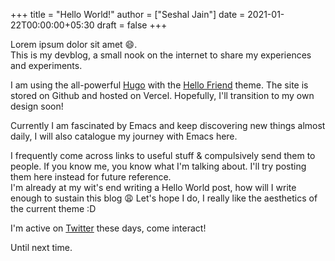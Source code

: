 +++
title = "Hello World!"
author = ["Seshal Jain"]
date = 2021-01-22T00:00:00+05:30
draft = false
+++

Lorem ipsum dolor sit amet :smile:.<br />
This is my devblog, a small nook on the internet to share my experiences
and experiments.

<!--more-->

I am using the all-powerful [Hugo](https://gohugo.io) with the
[Hello Friend](https://github.com/panr/hugo-theme-hello-friend) theme.
The site is stored on Github and hosted on Vercel. Hopefully, I'll
transition to my own design soon!

Currently I am fascinated by Emacs and keep discovering new things
almost daily, I will also catalogue my journey with Emacs here.

I frequently come across links to useful stuff & compulsively send them
to people. If you know me, you know what I'm talking about. I'll try
posting them here instead for future reference.<br />
I'm already at my wit's end writing a Hello World post, how will I write
enough to sustain this blog :weary: Let's hope I do, I really like the
aesthetics of the current theme :D

I'm active on [Twitter](https://twitter.com/seshaljain/) these days,
come interact!

Until next time.
